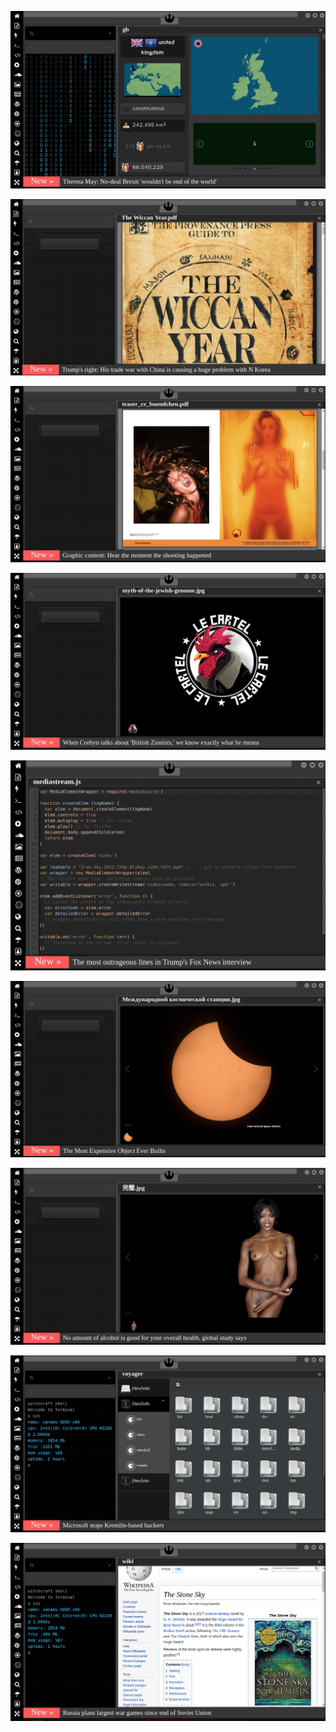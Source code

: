 
[![Image](brexit.png)](facebook.com/tcbestepe/videos/15-temmuz-şehitlerimizi-rahmet-ve-minnetle-anıyoruz/1999718343387016/)

<!--
bkz türkler hiç bok üretmeden nasıl yaşıyolar sorundalı
bkz şakkadanak reis
bkz bali babacanın üst akıl olması
bkz bali babacnın beyin takımını toğlaması
bkz bali babacanın fenerbaceye balicilerin takımı demesi
bkz melonun yine fenevi trollemesi
bkz alex in cincon kupasına süt kupası demesi
bkz bizimkiler dunkof halis vs aile şerefi piç oktay
bkz abime johns sins çekeyim üstüne şokomell sıcakta yalarsınız abisi
bkz türklerin kel deyince hemen johny sins mi abi demeleri
bkz dandy d nin penisine isim önerileri
https://www.uludagsozluk.com/k/teletabiler-adam-m%C4%B1d%C4%B1r/&w=bg bkz adamsınız ben kefilim gerizekalı oç
https://www.uludagsozluk.com bkz 5 yaşındaki yiğenime göstersem şu siteyi gerizekalı bunlar der
https://www.uludagsozluk.com/k/%C3%A7ok-tatl%C4%B1-olman%C4%B1n-zorluklar%C4%B1/&w=bg bkz tatliş ibneler
https://lord-marcus-amoralist-primeses.uludagsozluk.com/ bkz zeka yaşı 3.5
https://www.uludagsozluk.com/k/caillou-%C3%A7izgi-dizisindeki-kel-%C3%A7ocu%C4%9Fun-ad%C4%B1/&w=gd adasdasdadada
bkz nanin feneve nanik yapması
https://www.uludagsozluk.com/e/43346883/ feridun abi daldın abi
https://yazar-cizer34.uludagsozluk.com/ bkz entel feridun
https://www.uludagsozluk.com/k/lord-marcus-amoralist-primeses/&w=gd bkz memet 7 yaşında arkadaşları ona premses diyi
https://www.uludagsozluk.com/k/nani-nin-fenerbah%C3%A7e-yi-k%C3%BC%C3%A7%C3%BCmsemesi/&w=bg bkz oç nani
https://www.uludagsozluk.com/k/caillou-%C3%A7izgi-dizisindeki-kel-%C3%A7ocu%C4%9Fun-ad%C4%B1/ sihirli perideki emrah
https://www.uludagsozluk.com/k/tuna-kiremit%C3%A7i/&w=bg bkz oç chpkk yalakası
bkz berat albayrakın o.ç babacana misilleme olarak mgk yı toplaması
https://www.uludagsozluk.com/e/43346685/ de siktir lo sen de beyin mi var amınferyadı
https://www.uludagsozluk.com/k/bah%C3%A7elinin-se%C3%A7im-kanunu-de%C4%9Fi%C5%9Fsin-yaygaras%C4%B1/ adam haklı oçları
https://www.uludagsozluk.com/k/nani-nin-fenerbah%C3%A7e-yi-k%C3%BC%C3%A7%C3%BCmsemesi/&w=bg bkz oç
https://www.youtube.com/watch?v=NdW_PLmPPAk adam olun oçları
https://www.youtube.com/watch?v=agNEuSy1aqA
bkz geceye siyasi çızgılı erkek bırakacam yalamayın lan orospular
bkz erkekleri versusluyok kampanyası
bkz iki erkeği kırmadan nasıl versus edilır lo
bkz aile şerefi piç oktay vs sevda tarramın ucunda ömer
bkz maykıl cakson vs eniz batur
https://www.uludagsozluk.com/k/michael-jackson-vs-justin-bieber/&w=bg
bkz erdoğanın 30 yıldır değişmeyen milli görüş gömleği
bkz perinçekin 40 yıldır değişmeyen siyasi duruşu
bkz kelam kıçoğlanın oğlunun askerliği bedelli yapmasına ses etmeyen akitler
bkz kemal kılçoğlunun ortalarda görükmemesi sorundalı
https://www.uludagsozluk.com/k/perin%C3%A7ek-in-40-y%C4%B1ld%C4%B1r-de%C4%9Fi%C5%9Fmeyen-siyasi-%C3%A7izgisi/
bkz gece akla gelen adamın sabah ıslatması
bkz gece gece akla gelen adamlar orucu bozar mı sorundalı
bkz erdoğanın milli görüş gömleğini giydim demesi
https://www.uludagsozluk.com/k/bal%C4%B1k-ayhan/&w=bg sabah sabah akla gelen göbüğü ısıralası
bkz erdoğanın mill görüş gömleğini koklamak
bkz berat albayrakın 40 yıldır değişmeyen çizgisi
bkz berat albayrakın çapkın bakışlarının akla gelmesi
bkz mansur yavaşal hızlı bir gece vs imamoğlanla romantik bir gece
bkz ali babacanın yaşında rağmen hala dinç olması
bkz ali babacanın babcan tavırlarının gece gece delirtmesi
https://www.uludagsozluk.com/k/ali-babacan/&w=bg
bkz perinçekin 40 yıldır değişmeyen çızgısı vs celal kılıçoğaln
https://www.uludagsozluk.com/k/perin%C3%A7ek-in-40-y%C4%B1ld%C4%B1r-de%C4%9Fi%C5%9Fmeyen-siyasi-%C3%A7izgisi/&w=gd
bkz celal kılıçoğlanın ak partiye geçmesi
bzk celal kılıçoğlanın yerim uzun adamın necip uzunkürekin yanıdır paylaşımı
bkz hem kürt hem alevi oç nin atamın partsinde ne işi var lan 
bkz biri de çıkıp kürdün ne işi var atanın partisinin başında demiyo bilader
bkz kürt nihat doğanoğlanın kürt kamal kılıçoğlanı savunması
bkz kamal kılıççıoğlanın son açıklamalarıyla iyice saçmalaması 
bkz millet hizmet beklerken kamal kılıççıooğlanın uyuması
https://www.uludagsozluk.com/k/kemal-k%C4%B1l%C4%B1%C3%A7daro%C4%9Flu/&w=bg bkz dersimli terörist
bkz reisin kamalı ayar manyaa yapması
bkz bay kamal çok konuşuyosun boş konuşuyosunnnn
bkz soya değil boyaaaaaaa bakar boyaaaaa boya bay kamallllllllll
bkz kıştaroğlanın safkan dersimli olmadığı gerçeği
bkz l-kılştar oğlan handenlığı soyu vs süleyman kıpçak soyu
https://www.uludagsozluk.com/k/k%C4%B1l%C4%B1%C5%9Ftar-%C4%B1-elaz%C4%B1%C4%9Fi-hz/
bkz nihat doğanın gassaray için karıyı sarı kırmızaya boyarım demesi
bkz kamal kılıçoğlanın dersimin hesabını vermemesi
bkz kamal kılıçdaroğalnın oğlunun da alevi olması
bkz şimdi ananı laciverde boyadım cinconlu
bkz renge değil kana bakar bayyyyyy kamal 
bkz fenevbacenin atacücük izindeyiz biz de fenevliyiz paylaşımı
https://eksisozluk.com/17-mayis-2020-hakan-sukurun-attigi-tweet--6523042?a=popular bkz bilezik gibi geçirmek
bkz ak parti kürtçülerin annesini beyaza boyarsa seyreyle gümbürtüyü bilader
bkz ak parti laikçi oçlerin annesine darbe yaparsa olacaklar
bkz ak parti fenerbaceye el koyarsa cinconluların kuduracak olması
https://eksisozluk.com/oz-kizini-iki-defa-hamile-birakan-adam--6521882?a=popular bkz bilezik gibi geçirmek
https://www.uludagsozluk.com/k/kocaelispor-un-4-att%C4%B1%C4%9F%C4%B1-arsenal-i-yenip-%C3%B6v%C3%BCnmek/
https://www.uludagsozluk.com/k/20-senedir-uefa-kupas%C4%B1yla-%C3%B6v%C3%BCnen-tak%C4%B1m/&w=bg
https://eksisozluk.com/hagi-mi-alex-mi-sergen-mi--5797390 hagi siker bilader
https://www.uludagsozluk.com/k/donk-falcao-onyekuru-%C3%BC%C3%A7l%C3%BCs%C3%BC/ çok tehlikeli siker kankağ
bkz ak parti google ı kapatırsa duckduckgo ya takılıyoruz
https://www.uludagsozluk.com/k/ak-parti-hdp-yi-kapatsa-olacaklar/&w=gd
bkz camiye at soktular atttttttt işediler başörtülü bacılarımın üstüne
bkz cehabe zihniyetininin tezahürü yurdum cefak vadanıma müsdahak mı la bu
bkz ülkücüleri toplayıp chpli dövmenin zamnın gelmesi
bkz chpnin hdpppklılarla kaveyi basması
bkz celal gılıçoğlanın yerim uzun adamın necmi uzunkürekin  yanıdır paylaşımı
bkz millet hizmet beklerken çakma chpli gılışdarolanın osura osura uyuması
https://www.uludagsozluk.com/k/perin%C3%A7ek-in-40-y%C4%B1ld%C4%B1r-de%C4%9Fi%C5%9Fmeyen-siyasi-%C3%A7izgisi/
https://www.uludagsozluk.com/k/k%C4%B1l%C4%B1%C3%A7daro%C4%9Flu-nun-%C3%A7akma-chp-li-oldu%C4%9Fu-ger%C3%A7e%C4%9Fi/
https://www.uludagsozluk.com/k/fatih-istanbul-u-i%C5%9Fgal-etti-diyen-akp-li-bakan/
bkz fatih tezcanın fatih terimin kendisine yazdığı mektubu okuması
https://www.uludagsozluk.com/k/fatih-terim-den-20-y%C4%B1l-%C3%B6nceki-kendisine-mektup/
facebook.com/tcbestepe/videos/15-temmuz-şehitlerimizi-rahmet-ve-minnetle-anıyoruz/1999718343387016/
https://www.uludagsozluk.com/k/fatih-terim-den-20-y%C4%B1l-%C3%B6nceki-kendisine-mektup/
https://www.uludagsozluk.com/k/%C3%A7%C4%B1ld%C4%B1rsan%C4%B1z-da-kudursan%C4%B1z-da-akp-pkk-y%C4%B1-bitirecek/&w=bg
https://www.uludagsozluk.com/k/y%C3%BCksek-sesle-enes-batur-dolunay-dinleyen-kom%C5%9Fu/
https://www.uludagsozluk.com/k/chp-gen%C3%A7lik-ba%C5%9Fkan%C4%B1n%C4%B1n-vefa-grubuna-sald%C4%B1rmas%C4%B1/
https://www.uludagsozluk.com/k/ajdar-an%C4%B1k/&w=bg
https://www.uludagsozluk.com/k/halk-tv-nin-tunceli-ye-dersim-demesi/&w=gd
https://www.uludagsozluk.com/k/osman-%C3%B6calan%C4%B1-trt-ye-%C3%A7%C4%B1karmak/
https://www.uludagsozluk.com/k/perinçek-in-40-yıldır-değişmeyen-siyasi-çizgisi/
https://www.uludagsozluk.com/k/fatih-terim-den-20-y%C4%B1l-%C3%B6nceki-kendisine-mektup/
https://eksisozluk.com/gaga-bulutun-cezaevinden-gonderdigi-ses-kaydi--6521924?a=popular 
https://eksisozluk.com/cuneyt-ozdemir--83497?a=popular bkz kalemi pak alnı ak yiğido
https://eksisozluk.com/osmanliyi-sahiplenmeyen-turk--5507750?a=popular bkz oç
https://eksisozluk.com/abddeki-evlilik-programina-konuk-olan-turk--6522673?a=popular bkz osmanlı torunu 
https://www.uludagsozluk.com/k/%C3%A7%C4%B1ld%C4%B1rsan%C4%B1z-da-kudursan%C4%B1z-da-akp-pkk-y%C4%B1-bitirecek/&w=bg
-->

![Image](wiccanyear.png)

[![Image](hearthemoment.png)](http://www.taschen-transfer.commedia/downloads/teaser_ce_buendchen.pdf)

[![Image](myth-of-the-jewish-genome.png)](https://www.merriam-webster.com/dictionary/chromatic)

![Image](mediasource.png)

![Image](ISS.png)

[![Image](完璧.png)](https://www.ibm.com/developerworks/jp/aix/library/au-errnovariable/index.html)

![Image](voyager.png)

![Image](stone-sky.png)


